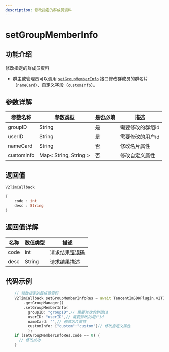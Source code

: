 ```yaml
---
description: 修改指定的群成员资料
---
```


# setGroupMemberInfo

## 功能介绍

修改指定的群成员资料

* 群主或管理员可以调用 [`setGroupMemberInfo`](setgroupmemberinfo.md) 接口修改群成员的群名片（`nameCard`）、自定义字段（`customInfo`）。

## 参数详解

| 参数名称       | 参数类型                  | 是否必填 | 描述        |
| ---------- | --------------------- | ---- | --------- |
| groupID    | String                | 是    | 需要修改的群组id |
| userID     | String                | 是    | 需要修改的用户id |
| nameCard   | String                | 否    | 修改名片属性    |
| customInfo | Map< String, String > | 否    | 修改自定义属性   |

## 返回值

```dart
V2TimCallback

{
    code : int
    desc : String
}
```

## 返回值详解

| 名称   | 数值类型   | 描述                                                             |
| ---- | ------ | -------------------------------------------------------------- |
| code | int    | 请求结果[错误码](https://cloud.tencent.com/document/product/269/1671) |
| desc | String | 请求结果描述                                                         |

## 代码示例

```dart
    // 修改指定的群成员资料
    V2TimCallback setGroupMemberInfoRes = await TencentImSDKPlugin.v2TIMManager
        .getGroupManager()
        .setGroupMemberInfo(
          groupID: "groupID",// 需要修改的群组id
          userID: "userID",// 需要修改的用户id
          nameCard: "",// 修改名片属性
          customInfo: {"custom":"custom"}// 修改自定义属性 
          );
    if (setGroupMemberInfoRes.code == 0) {
      // 修改成功
    }
```
